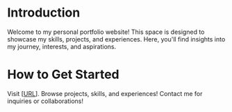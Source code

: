 # Introduction
Welcome to my personal portfolio website! This space is designed to showcase my skills, projects, and experiences. Here, you'll find insights into my journey, interests, and aspirations.

# How to Get Started
Visit [[URL](https://lanjing0803.github.io/)].
Browse projects, skills, and experiences!
Contact me for inquiries or collaborations!
